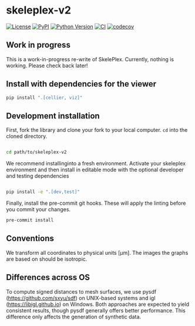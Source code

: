 # skeleplex-v2

[![License](https://img.shields.io/pypi/l/skeleplex-v2.svg?color=green)](https://github.com/kevinyamauchi/skeleplex-v2/raw/main/LICENSE)
[![PyPI](https://img.shields.io/pypi/v/skeleplex-v2.svg?color=green)](https://pypi.org/project/skeleplex-v2)
[![Python Version](https://img.shields.io/pypi/pyversions/skeleplex-v2.svg?color=green)](https://python.org)
[![CI](https://github.com/kevinyamauchi/skeleplex-v2/actions/workflows/ci.yml/badge.svg)](https://github.com/kevinyamauchi/skeleplex-v2/actions/workflows/ci.yml)
[![codecov](https://codecov.io/gh/kevinyamauchi/skeleplex-v2/branch/main/graph/badge.svg)](https://codecov.io/gh/kevinyamauchi/skeleplex-v2)

## Work in progress

This is a work-in-progress re-write of SkelePlex. Currently, nothing is working. Please check back later!

## Install with dependencies for the viewer

```bash
pip install ".[cellier, viz]"
```


## Development installation

First, fork the library and clone your fork to your local computer. `cd` into the cloned directory.

```bash

cd path/to/skeleplex-v2
```

We recommend installinginto a fresh environment. Activate your skeleplex environment and then install in editable mode with the optional developer and testing dependencies

```bash

pip install -e ".[dev,test]"
```

Finally, install the pre-commit git hooks. These will apply the linting before you commit your changes.


```bash
pre-commit install
```

## Conventions

We transform all coordinates to physical units [µm].
The images the graphs are based on should be isotropic.

## Differences across OS

To compute signed distances to mesh surfaces, we use pysdf (https://github.com/sxyu/sdf) on UNIX-based systems and igl (https://libigl.github.io) on Windows. Both approaches are expected to yield consistent results, though pysdf generally offers better performance. This difference only affects the generation of synthetic data.